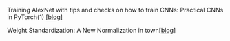 Training AlexNet with tips and checks on how to train CNNs: Practical CNNs in PyTorch(1) [[blog]](https://medium.com/@kushajreal/training-alexnet-with-tips-and-checks-on-how-to-train-cnns-practical-cnns-in-pytorch-1-61daa679c74a)

Weight Standardization: A New Normalization in town[[blog]](https://medium.com/@kushajreal/weight-standardization-a-new-normalization-in-town-54b2088ce355)
